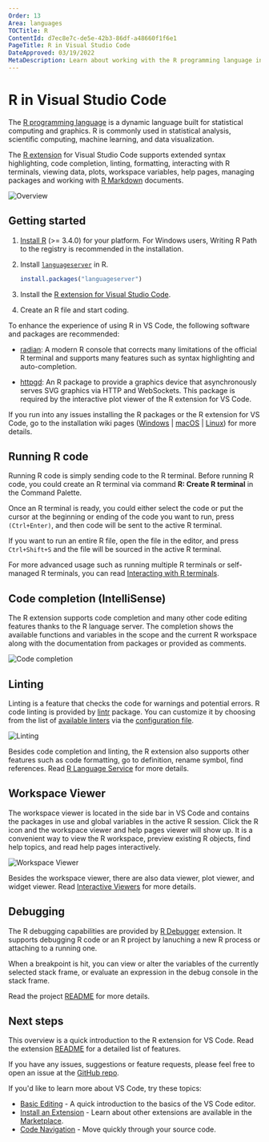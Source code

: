 ```yaml
---
Order: 13
Area: languages
TOCTitle: R
ContentId: d7ec8e7c-de5e-42b3-86df-a48660f1f6e1
PageTitle: R in Visual Studio Code
DateApproved: 03/19/2022
MetaDescription: Learn about working with the R programming language in Visual Studio Code.
---
```


# R in Visual Studio Code

The [R programming language](https://www.r-project.org/) is a dynamic language built for statistical computing and graphics. R is commonly used in statistical analysis, scientific computing, machine learning, and data visualization.

The [R extension](https://marketplace.visualstudio.com/items?itemName=Ikuyadeu.r) for Visual Studio Code supports extended
syntax highlighting, code completion, linting, formatting, interacting with R terminals, viewing data, plots, workspace variables, help pages, managing packages and working with [R Markdown](https://github.com/REditorSupport/vscode-R/wiki/R-Markdown) documents.

![Overview](images/r/overview.png)

## Getting started

1. [Install R](https://cloud.r-project.org/) (>= 3.4.0) for your platform. For Windows users, Writing R Path to the registry is recommended in the installation.

2. Install [`languageserver`](https://github.com/REditorSupport/languageserver) in R.

    ```r
    install.packages("languageserver")
    ```

3. Install the [R extension for Visual Studio Code](https://marketplace.visualstudio.com/items?itemName=Ikuyadeu.r).

4. Create an R file and start coding.

To enhance the experience of using R in VS Code, the following software and packages are recommended:

* [radian](https://github.com/randy3k/radian): A modern R console that corrects many limitations of the official R terminal and supports many features such as syntax highlighting and auto-completion.

* [httpgd](https://github.com/nx10/httpgd): An R package to provide a graphics device that asynchronously serves SVG graphics via HTTP and WebSockets. This package is required by the interactive plot viewer of the R extension for VS Code.

If you run into any issues installing the R packages or the R extension for VS Code, go to the installation wiki pages ([Windows](https://github.com/REditorSupport/vscode-R/wiki/Installation:-Windows) | [macOS](https://github.com/REditorSupport/vscode-R/wiki/Installation:-macOS) | [Linux](https://github.com/REditorSupport/vscode-R/wiki/Installation:-Linux)) for more details.

## Running R code

Running R code is simply sending code to the R terminal. Before running R code, you could create an R terminal via command **R: Create R terminal** in the Command Palette.

Once an R terminal is ready, you could either select the code or put the cursor at the beginning or ending of the code you want to run, press `(Ctrl+Enter)`, and then code will be sent to the active R terminal.

If you want to run an entire R file, open the file in the editor, and press `Ctrl+Shift+S` and the file will be sourced in the active R terminal.

For more advanced usage such as running multiple R terminals or self-managed R terminals, you can read [Interacting with R terminals](https://github.com/REditorSupport/vscode-R/wiki/Interacting-with-R-terminals).

## Code completion (IntelliSense)

The R extension supports code completion and many other code editing features thanks to the R language server. The completion shows the available functions and variables in the scope and the current R workspace along with the documentation from packages or provided as comments.

![Code completion](images/r/completion.gif)

## Linting

Linting is a feature that checks the code for warnings and potential errors. R code linting is provided by [lintr](https://github.com/r-lib/lintr) package. You can customize it by choosing from the list of [available linters](https://github.com/r-lib/lintr#available-linters) via the [configuration file](https://github.com/r-lib/lintr#project-configuration).

![Linting](images/r/linting.gif)

Besides code completion and linting, the R extension also supports other features such as code formatting, go to definition, rename symbol, find references. Read [R Language Service](https://github.com/REditorSupport/vscode-R/wiki/R-Language-Service) for more details.

## Workspace Viewer

The workspace viewer is located in the side bar in VS Code and contains the packages in use and global variables in the active R session. Click the R icon and the workspace viewer and help pages viewer will show up. It is a convenient way to view the R workspace, preview existing R objects, find help topics, and read help pages interactively.

![Workspace Viewer](images/r/workspace-viewer.gif)

Besides the workspace viewer, there are also data viewer, plot viewer, and widget viewer. Read [Interactive Viewers](https://github.com/REditorSupport/vscode-R/wiki/Interactive-viewers) for more details.

## Debugging

The R debugging capabilities are provided by [R Debugger](https://marketplace.visualstudio.com/items?itemName=RDebugger.r-debugger) extension. It supports debugging R code or an R project by lanuching a new R process or attaching to a running one.

When a breakpoint is hit, you can view or alter the variables of the currently selected stack frame, or evaluate an expression in the debug console in the stack frame.

Read the project [README](https://github.com/ManuelHentschel/VSCode-R-Debugger) for more details.

## Next steps

This overview is a quick introduction to the R extension for VS Code. Read the extension [README](https://github.com/REditorSupport/vscode-R#features) for a detailed list of features.

If you have any issues, suggestions or feature requests, please feel free to open an issue at the [GitHub repo](https://github.com/REditorSupport/vscode-R/issues).

If you'd like to learn more about VS Code, try these topics:

* [Basic Editing](/docs/editor/codebasics.md) - A quick introduction to the basics of the VS Code editor.
* [Install an Extension](/docs/editor/extension-marketplace.md) - Learn about other extensions are available in the [Marketplace](https://marketplace.visualstudio.com/vscode).
* [Code Navigation](/docs/editor/editingevolved.md) - Move quickly through your source code.
